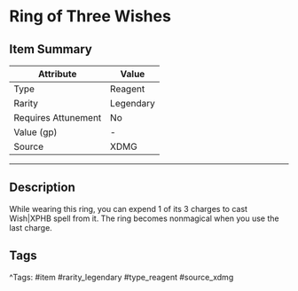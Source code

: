 # Ring of Three Wishes

## Item Summary

| Attribute            | Value                        |
|----------------------|------------------------------|
| Type                 | Reagent |
| Rarity               | Legendary             |
| Requires Attunement  | No                |
| Value (gp)           | -    |
| Source               | XDMG |

---

## Description

While wearing this ring, you can expend 1 of its 3 charges to cast Wish|XPHB spell from it. The ring becomes nonmagical when you use the last charge.

## Tags

^Tags: #item #rarity_legendary #type_reagent #source_xdmg